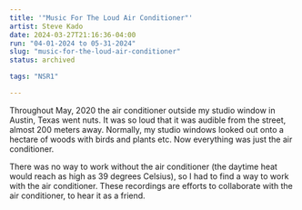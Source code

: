 ```yaml
---
title: '"Music For The Loud Air Conditioner"'
artist: Steve Kado
date: 2024-03-27T21:16:36-04:00
run: "04-01-2024 to 05-31-2024"
slug: "music-for-the-loud-air-conditioner"
status: archived

tags: "NSR1"

---
```


Throughout May, 2020 the air conditioner outside my studio window in Austin, Texas went nuts. It was so loud that it was audible from the street, almost 200 meters away. Normally, my studio windows looked out onto a hectare of woods with birds and plants etc. Now everything was just the air conditioner.

There was no way to work without the air conditioner (the daytime heat would reach as high as 39 degrees Celsius), so I had to find a way to work with the air conditioner. These recordings are efforts to collaborate with the air conditioner, to hear it as a friend.